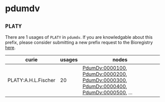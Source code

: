 # pdumdv

## `PLATY`

There are 1 usages of `PLATY` in `pdumdv`.
If you are knowledgable about this prefix, please consider submitting a new prefix
request to the Bioregistry [here](https://github.com/biopragmatics/bioregistry/issues/new?assignees=cthoyt&labels=New%2CPrefix&template=new-prefix.yml&title=%5BResource%5D%3A%20PLATY).

| curie               |   usages | nodes                                                                                                                                                                                                                                                                                                                                    |
|---------------------|----------|------------------------------------------------------------------------------------------------------------------------------------------------------------------------------------------------------------------------------------------------------------------------------------------------------------------------------------------|
| PLATY:A.H.L.Fischer |       20 | [PdumDv:0000100](http://purl.obolibrary.org/obo/PdumDv_0000100), [PdumDv:0000200](http://purl.obolibrary.org/obo/PdumDv_0000200), [PdumDv:0000300](http://purl.obolibrary.org/obo/PdumDv_0000300), [PdumDv:0000400](http://purl.obolibrary.org/obo/PdumDv_0000400), [PdumDv:0000500](http://purl.obolibrary.org/obo/PdumDv_0000500), ... |

